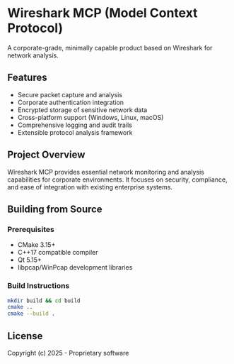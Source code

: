 # Wireshark MCP (Model Context Protocol)

A corporate-grade, minimally capable product based on Wireshark for network analysis.

## Features
- Secure packet capture and analysis
- Corporate authentication integration
- Encrypted storage of sensitive network data
- Cross-platform support (Windows, Linux, macOS)
- Comprehensive logging and audit trails
- Extensible protocol analysis framework

## Project Overview
Wireshark MCP provides essential network monitoring and analysis capabilities for corporate environments. It focuses on security, compliance, and ease of integration with existing enterprise systems.

## Building from Source

### Prerequisites
- CMake 3.15+
- C++17 compatible compiler
- Qt 5.15+
- libpcap/WinPcap development libraries

### Build Instructions
```bash
mkdir build && cd build
cmake ..
cmake --build .
```

## License
Copyright (c) 2025 - Proprietary software
